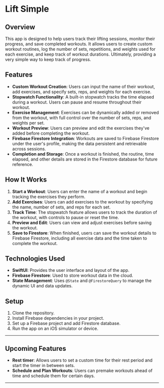 # Lift Simple

## Overview

This app is designed to help users track their lifting sessions, monitor their progress, and save completed workouts. It allows users to create custom workout routines, log the number of sets, repetitions, and weights used for each exercise, and keep track of workout durations. Ultimately, providing a very simple way to keep track of progress.

## Features

- **Custom Workout Creation**: Users can input the name of their workout, add exercises, and specify sets, reps, and weights for each exercise.
- **Stopwatch Functionality**: A built-in stopwatch tracks the time elapsed during a workout. Users can pause and resume throughout their workout.
- **Exercise Management**: Exercises can be dynamically added or removed from the workout, with full control over the number of sets, reps, and weights per set.
- **Workout Preview**: Users can preview and edit the exercises they've added before completing the workout.
- **Firebase Firestore Integration**: Workouts are saved to Firebase Firestore under the user's profile, making the data persistent and retrievable across sessions.
- **Completion and Storage**: Once a workout is finished, the routine, time elapsed, and other details are stored in the Firestore database for future reference.

## How It Works

1. **Start a Workout**: Users can enter the name of a workout and begin tracking the exercises they perform.
2. **Add Exercises**: Users can add exercises to the workout by specifying the name, number of sets, and reps for each set. 
3. **Track Time**: The stopwatch feature allows users to track the duration of the workout, with controls to pause or reset the time.
4. **Preview and Edit**: Users can view and adjust exercises before saving the workout.
5. **Save to Firestore**: When finished, users can save the workout details to Firebase Firestore, including all exercise data and the time taken to complete the workout.

## Technologies Used

- **SwiftUI**: Provides the user interface and layout of the app.
- **Firebase Firestore**: Used to store workout data in the cloud.
- **State Management**: Uses `@State` and `@FirestoreQuery` to manage the dynamic UI and data updates.

## Setup

1. Clone the repository.
2. Install Firebase dependencies in your project.
3. Set up a Firebase project and add Firestore database.
4. Run the app on an iOS simulator or device.

---
## Upcoming Features
- **Rest timer**: Allows users to set a custom time for their rest period and start the timer in between sets.
- **Schedule and Plan Workouts**: Users can premake workouts ahead of time and schedule them for certain days.
---
